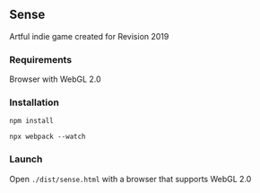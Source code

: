 ## Sense

Artful indie game created for Revision 2019

### Requirements

Browser with WebGL 2.0 

### Installation

```npm install```

```npx webpack --watch```

### Launch

Open `./dist/sense.html` with a browser that supports WebGL 2.0
